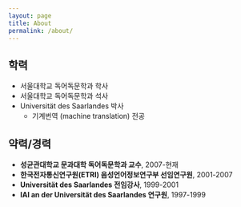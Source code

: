 ```yaml
---
layout: page
title: About
permalink: /about/
---
```

## 학력
* 서울대학교 독어독문학과 학사
* 서울대학교 독어독문학과 석사
* Universität des Saarlandes 박사
  * 기계번역 (machine translation) 전공
  
## 약력/경력
* **성균관대학교 문과대학 독어독문학과 교수**, 2007-현재
* **한국전자통신연구원(ETRI) 음성언어정보연구부 선임연구원**, 2001-2007
* **Universität des Saarlandes 전임강사**, 1999-2001
* **IAI an der Universität des Saarlandes 연구원**, 1997-1999


